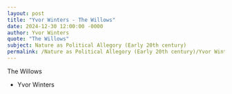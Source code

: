 ```yaml
---
layout: post
title: "Yvor Winters - The Willows"
date: 2024-12-30 12:00:00 -0000
author: Yvor Winters
quote: "The Willows"
subject: Nature as Political Allegory (Early 20th century)
permalink: /Nature as Political Allegory (Early 20th century)/Yvor Winters/Yvor Winters - The Willows
---
```


The Willows

- Yvor Winters
